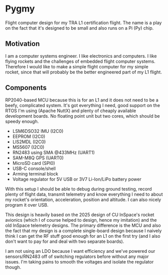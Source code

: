 # Pygmy

Flight computer design for my TRA L1 certification flight. The name is a play on the fact that it's designed to be small
and also runs on a Pi (Py) chip.

## Motivation

I am a computer systems engineer. I like electronics and computers. I like flying rockets and the challenges of embedded
flight computer systems. Therefore I would like to make a simple flight computer for my simple rocket, since that will
probably be the better engineered part of my L1 flight.

## Components

RP2040-based MCU because this is for an L1 and it does not need to be a beefy, complicated system. It's got everything I
need, good support on the RTOS I'm using (Apache NuttX) and plenty of cheaply available development boards. No floating
point unit but two cores, which should be speedy enough.

- LSM6DSO32 IMU (I2C0)
- EEPROM (I2C0)
- LIS2MDL (I2C0)
- MS5607 (I2C0)
- RN2483 using SMA @433MHz (UART1)
- SAM-M8Q GPS (UART0)
- MicroSD card (SPI0)
- USB-C console/shell
- Arming terminal block
- Voltage regulator for 5V USB or 3V7 Li-Ion/LiPo battery power

With this setup I should be able to debug during ground testing, record plenty of flight data, transmit telemetry and
know everything I need to about my rocket's orientation, acceleration, position and altitude. I can also nicely program
it over USB.

This design is heavily based on the 2025 design of CU InSpace's rocket avionics (which I of course helped to design,
hence my imitation) and the old InSpace telemetry designs. The primary difference is the MCU and also the fact that my
design is a complete single-board design because I naively think I can get the RF stuff good enough for an L1 on the
first try (and I also don't want to pay for and deal with two separate boards).

I am not using an LDO because I want efficiency and we've powered our sensors/RN2483 off of switching regulators before
without any major issues. I'm taking pains to smooth the voltages and isolate the regulator though.

